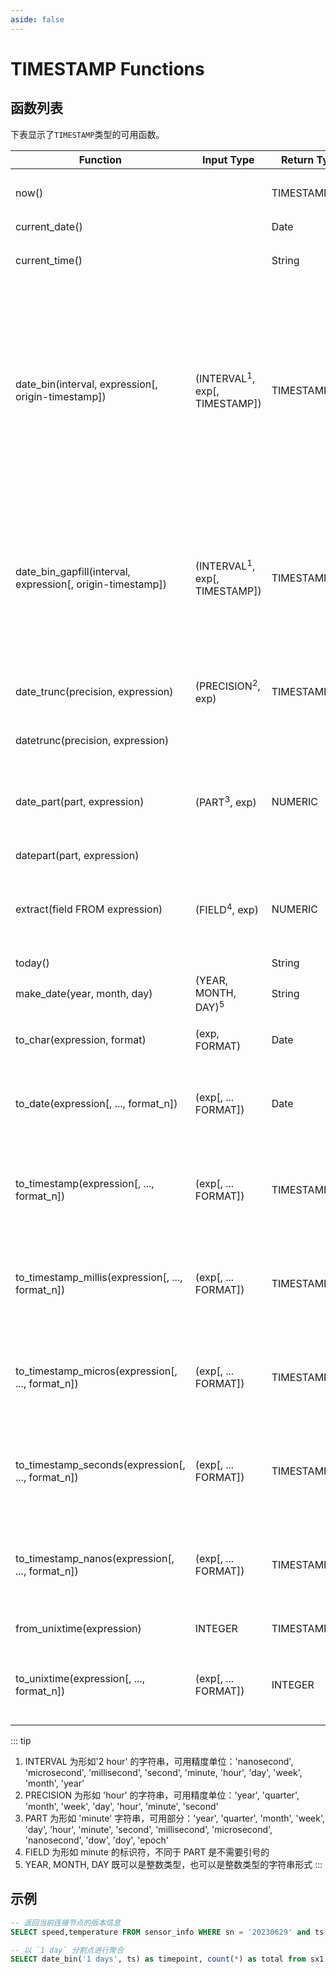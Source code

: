```yaml
---
aside: false
---
```


# TIMESTAMP Functions

## 函数列表

下表显示了`TIMESTAMP`类型的可用函数。

| Function          | Input Type     | Return Type    |      Description                                           |
|  -----------------|-------------- |-------------- |------------------------------------------------------------|
| now()             |     | TIMESTAMP\_NS   | 返回精度为纳秒的配置时区的时间 |
| current\_date()   |     | Date | 返回当前日期 |
| current\_time()   |     | String | 返回精度为纳秒的UTC当前时间，不包含日期 |
| date\_bin(interval, expression[, origin-timestamp])  |  (INTERVAL<sup>1</sup>, exp[, TIMESTAMP]) | TIMESTAMP | 根据输入的 interval 时间单位对 expression 进行截断，可以指定 origin-timestamp 作为起始时间，不指定则默认为 UNIX epoch in UTC，例如: date\_bin('1 hour', ts) 表示按照每一小时进行截断 |
| date\_bin\_gapfill(interval, expression[, origin-timestamp])  |  (INTERVAL<sup>1</sup>, exp[, TIMESTAMP]) | TIMESTAMP | 根据输入的 interval 时间单位对 expression 进行截断，并补全所有缺失的时间窗口。可以指定 origin-timestamp 作为起始时间，不指定则默认为 UNIX epoch in UTC |
| date\_trunc(precision, expression)  | (PRECISION<sup>2</sup>, exp)  | TIMESTAMP | 根据输入的 precision 精度单位对 expression 进行截断 |
| datetrunc(precision, expression)    | | | date\_trunc 的别名 |
| date\_part(part, expression)        | (PART<sup>3</sup>, exp)  | NUMERIC | 根据指定的 part 获取 expression 的指定部分，例如: date\_part('hour', now()) |
| datepart(part, expression)          | | | date\_part 的别名 |
| extract(field FROM expression)      | (FIELD<sup>4</sup>, exp) | NUMERIC | 获取 expression 的指定部分，等同于 datepart，例如: extract(hour from now()) |
| today()              |     | String | 返回当前日期  |
| make\_date(year, month, day)  | (YEAR, MONTH, DAY)<sup>5</sup> | String  | 构造一个日期 |
| to\_char(expression, format)  | (exp, FORMAT) | Date | 根据指定的 format 格式化日期 |
| to\_date(expression[, ..., format\_n])               | (exp[, ... FORMAT]) | Date | 根据指定的格式化转化成日期，指定多个格式化时依次解析直到符合格式 |
| to\_timestamp(expression[, ..., format\_n])          | (exp[, ... FORMAT]) | TIMESTAMP\_NS | 根据指定的格式化转化成纳秒精度的时间戳，指定多个格式化时依次解析直到符合格式 |
| to\_timestamp\_millis(expression[, ..., format\_n])  | (exp[, ... FORMAT]) | TIMESTAMP\_MS | 根据指定的格式化转化成毫秒精度的时间戳，指定多个格式化时依次解析直到符合格式 |
| to\_timestamp\_micros(expression[, ..., format\_n])  | (exp[, ... FORMAT]) | TIMESTAMP\_US | 根据指定的格式化转化成微秒精度的时间戳，指定多个格式化时依次解析直到符合格式 |
| to\_timestamp\_seconds(expression[, ..., format\_n]) | (exp[, ... FORMAT]) | TIMESTAMP\_S  | 根据指定的格式化转化成秒精度的时间戳，指定多个格式化时依次解析直到符合格式 |
| to\_timestamp\_nanos(expression[, ..., format\_n])   | (exp[, ... FORMAT]) | TIMESTAMP\_NS | 根据指定的格式化转化成纳秒精度的时间戳，指定多个格式化时依次解析直到符合格式 |
| from\_unixtime(expression)   | INTEGER | TIMESTAMP\_S | 从 unix 时间戳转换成时间戳 |
| to\_unixtime(expression[, ..., format\_n])           |(exp[, ... FORMAT]) | INTEGER | 根据指定的格式化转化成 unix 时间戳，指定多个格式化时依次解析直到符合格式 |

::: tip

1. INTERVAL 为形如'2 hour' 的字符串，可用精度单位：'nanosecond', 'microsecond', 'millisecond', 'second', 'minute, 'hour', 'day', 'week', 'month', 'year'
2. PRECISION 为形如 'hour' 的字符串，可用精度单位：'year', 'quarter', 'month', 'week', 'day', 'hour', 'minute', 'second'
3. PART 为形如 'minute' 字符串，可用部分：'year', 'quarter', 'month', 'week', 'day', 'hour', 'minute', 'second', 'millisecond', 'microsecond', 'nanosecond', 'dow', 'doy', 'epoch'
4. FIELD 为形如 minute 的标识符，不同于 PART 是不需要引号的
5. YEAR, MONTH, DAY 既可以是整数类型，也可以是整数类型的字符串形式
:::

## 示例

```SQL
-- 返回当前连接节点的版本信息
SELECT speed,temperature FROM sensor_info WHERE sn = '20230629' and ts > NOW() - interval 7 day;

-- 以 `1 day` 分割点进行聚合
SELECT date_bin('1 days', ts) as timepoint, count(*) as total from sx1  group by timepoint;
```
